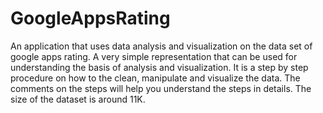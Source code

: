 # GoogleAppsRating
An application that uses data analysis and visualization on the data set of google apps rating. A very simple representation that can be used for understanding the basis of analysis and visualization. It is a step by step procedure on how to the clean, manipulate and visualize the data.
The comments on the steps will help you understand the steps in details.
The size of the dataset is around 11K.
